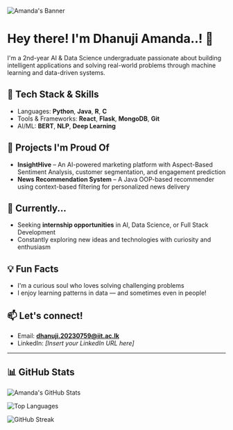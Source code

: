 ![Amanda's Banner](https://via.placeholder.com/1200x400.png?text=Amanda+Dhanuji+%7C+AI+%26+Data+Science+Undergrad)

# Hey there! I'm Dhanuji Amanda..! 👋

I'm a 2nd-year AI & Data Science undergraduate passionate about building intelligent applications and solving real-world problems through machine learning and data-driven systems.

## 🔧 Tech Stack & Skills
- Languages: **Python**, **Java**, **R**, **C**
- Tools & Frameworks: **React**, **Flask**, **MongoDB**, **Git**
- AI/ML: **BERT**, **NLP**, **Deep Learning**

## 🚀 Projects I'm Proud Of
- **InsightHive** – An AI-powered marketing platform with Aspect-Based Sentiment Analysis, customer segmentation, and engagement prediction
- **News Recommendation System** – A Java OOP-based recommender using context-based filtering for personalized news delivery

## 🌱 Currently...
- Seeking **internship opportunities** in AI, Data Science, or Full Stack Development
- Constantly exploring new ideas and technologies with curiosity and enthusiasm

## 💡 Fun Facts
- I'm a curious soul who loves solving challenging problems  
- I enjoy learning patterns in data — and sometimes even in people!

## 📫 Let's connect!
- Email: **dhanuji.20230759@iit.ac.lk**
- LinkedIn: *[Insert your LinkedIn URL here]*

---

## 📊 GitHub Stats

![Amanda's GitHub Stats](https://github-readme-stats.vercel.app/api?username=dhanu902&show_icons=true&theme=tokyonight)

![Top Languages](https://github-readme-stats.vercel.app/api/top-langs/?username=dhanu902&layout=compact&theme=tokyonight)

![GitHub Streak](https://streak-stats.demolab.com/?user=dhanu902&theme=tokyonight)
